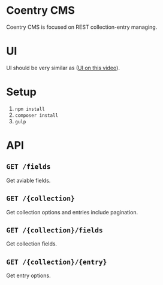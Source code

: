 # Coentry CMS

Coentry CMS is focused on REST collection-entry managing.

# UI

UI should be very similar as ([UI on this video](https://www.youtube.com/watch?v=QixcGyrZA94)).

# Setup

1. `npm install`
2. `composer install`
3. `gulp`

# API

## `GET /fields`

Get aviable fields.

## `GET /{collection}`

Get collection options and entries include pagination.

## `GET /{collection}/fields`

Get collection fields.

## `GET /{collection}/{entry}`

Get entry options.
